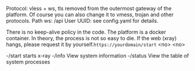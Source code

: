 Protocol: vless + ws, tls removed from the outermost gateway of the platform. Of course you can also change it to vmess, trojan and other protocols.
Path ws: /api
User UUID: see config.yaml for details.


There is no keep-alive policy in the code. The platform is a docker container. In theory, the process is not so easy to die. If the web (xray) hangs, please request it by yourself.`https://yourdomain/start`
&lt;no&gt;
&lt;no&gt;

-/start starts x-ray
-/info View system information
-/status View the table of system processes

 

